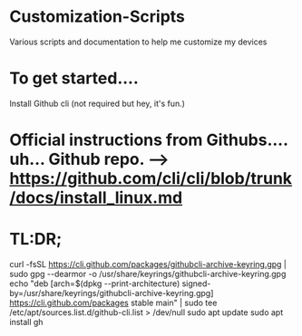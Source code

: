 # Customization-Scripts
Various scripts and documentation to help me customize my devices

# To get started....
Install Github cli (not required but hey, it's fun.)

# Official instructions from Githubs.... uh... Github repo. --> https://github.com/cli/cli/blob/trunk/docs/install_linux.md

# TL:DR;
curl -fsSL https://cli.github.com/packages/githubcli-archive-keyring.gpg | sudo gpg --dearmor -o /usr/share/keyrings/githubcli-archive-keyring.gpg
echo "deb [arch=$(dpkg --print-architecture) signed-by=/usr/share/keyrings/githubcli-archive-keyring.gpg] https://cli.github.com/packages stable main" | sudo tee /etc/apt/sources.list.d/github-cli.list > /dev/null
sudo apt update
sudo apt install gh
